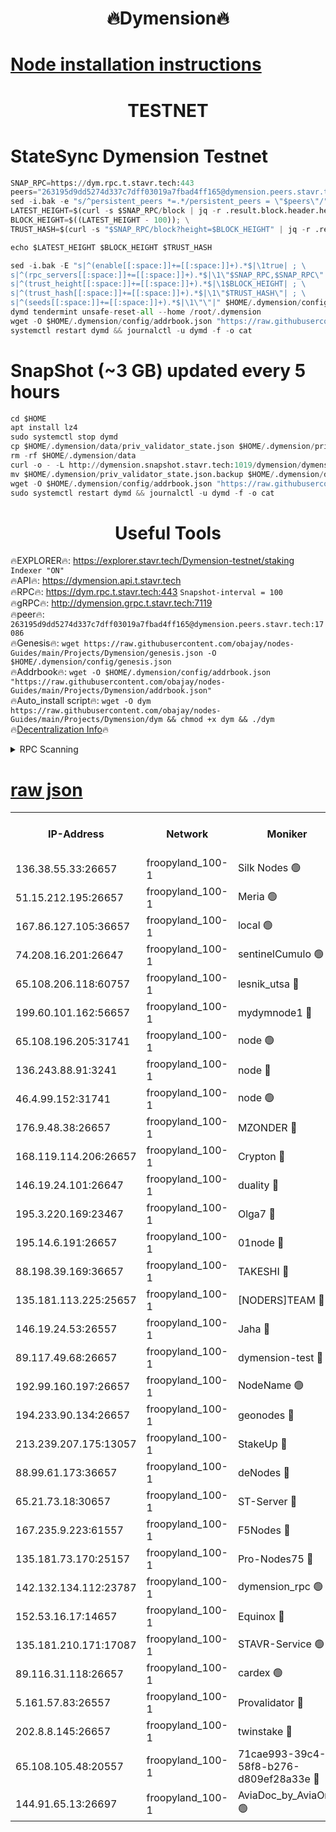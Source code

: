 <h1 align="center"> 🔥Dymension🔥</h1>

[Node installation instructions](https://github.com/obajay/nodes-Guides/tree/main/Projects/Dymension)
=

<h1 align="center"> TESTNET</h1>

# StateSync Dymension Testnet
```python
SNAP_RPC=https://dym.rpc.t.stavr.tech:443
peers="263195d9dd5274d337c7dff03019a7fbad4ff165@dymension.peers.stavr.tech:17086"
sed -i.bak -e "s/^persistent_peers *=.*/persistent_peers = \"$peers\"/" $HOME/.dymension/config/config.toml
LATEST_HEIGHT=$(curl -s $SNAP_RPC/block | jq -r .result.block.header.height); \
BLOCK_HEIGHT=$((LATEST_HEIGHT - 100)); \
TRUST_HASH=$(curl -s "$SNAP_RPC/block?height=$BLOCK_HEIGHT" | jq -r .result.block_id.hash)

echo $LATEST_HEIGHT $BLOCK_HEIGHT $TRUST_HASH

sed -i.bak -E "s|^(enable[[:space:]]+=[[:space:]]+).*$|\1true| ; \
s|^(rpc_servers[[:space:]]+=[[:space:]]+).*$|\1\"$SNAP_RPC,$SNAP_RPC\"| ; \
s|^(trust_height[[:space:]]+=[[:space:]]+).*$|\1$BLOCK_HEIGHT| ; \
s|^(trust_hash[[:space:]]+=[[:space:]]+).*$|\1\"$TRUST_HASH\"| ; \
s|^(seeds[[:space:]]+=[[:space:]]+).*$|\1\"\"|" $HOME/.dymension/config/config.toml
dymd tendermint unsafe-reset-all --home /root/.dymension
wget -O $HOME/.dymension/config/addrbook.json "https://raw.githubusercontent.com/obajay/nodes-Guides/main/Projects/Dymension/addrbook.json"
systemctl restart dymd && journalctl -u dymd -f -o cat

```
# SnapShot (~3 GB) updated every 5 hours
```python
cd $HOME
apt install lz4
sudo systemctl stop dymd
cp $HOME/.dymension/data/priv_validator_state.json $HOME/.dymension/priv_validator_state.json.backup
rm -rf $HOME/.dymension/data
curl -o - -L http://dymension.snapshot.stavr.tech:1019/dymension/dymension-snap.tar.lz4 | lz4 -c -d - | tar -x -C $HOME/.dymension --strip-components 2
mv $HOME/.dymension/priv_validator_state.json.backup $HOME/.dymension/data/priv_validator_state.json
wget -O $HOME/.dymension/config/addrbook.json "https://raw.githubusercontent.com/obajay/nodes-Guides/main/Projects/Dymension/addrbook.json"
sudo systemctl restart dymd && journalctl -u dymd -f -o cat
```

 <h1 align="center"> Useful Tools</h1>

🔥EXPLORER🔥:     https://explorer.stavr.tech/Dymension-testnet/staking        `Indexer "ON"` \
🔥API🔥:          https://dymension.api.t.stavr.tech \
🔥RPC🔥:          https://dym.rpc.t.stavr.tech:443                  `Snapshot-interval = 100` \
🔥gRPC🔥:         http://dymension.grpc.t.stavr.tech:7119 \
🔥peer🔥:         `263195d9dd5274d337c7dff03019a7fbad4ff165@dymension.peers.stavr.tech:17086` \
🔥Genesis🔥:     ```wget https://raw.githubusercontent.com/obajay/nodes-Guides/main/Projects/Dymension/genesis.json -O $HOME/.dymension/config/genesis.json``` \
🔥Addrbook🔥:    ```wget -O $HOME/.dymension/config/addrbook.json "https://raw.githubusercontent.com/obajay/nodes-Guides/main/Projects/Dymension/addrbook.json"``` \
🔥Auto_install script🔥: ```wget -O dym https://raw.githubusercontent.com/obajay/nodes-Guides/main/Projects/Dymension/dym && chmod +x dym && ./dym``` \
🔥[Decentralization Info](https://github.com/obajay/StateSync-snapshots/tree/main/Projects/Dymension/Decentralization)🔥


<details>
<summary>RPC Scanning</summary>

<h2 align="center"> We scan nodes in real time every 4 hours. And we provide the final result of RPC endpoints.
We cannot influence the operation of these nodes in any way. </h2>


```python
If Voting Power is higher than 0 --> then the Node is a validator of the network and may be subject to attack and be a potential threat to the chain.
```
```python
We marked such validators with a red symbol
```

</details>

[raw json](https://rpc-check.dymt.stavr.tech/dymt/rpc-dymt-result.json)
=


<table><tr><th>IP-Address</th><th>Network</th><th>Moniker</th><th>Latest Block Height</th><th>Earliest Block Height</th><th>Catching Up</th><th>Tx Index</th><th>Voting Power</th><th>Scan Time</th></tr><tr><td>136.38.55.33:26657</td><td>froopyland_100-1</td><td>Silk Nodes 🟢</td><td>2418675</td><td>1</td><td>False</td><td>on</td><td>0</td><td>2024-02-03T18:10:17.049875519UTC</td></tr><tr><td>51.15.212.195:26657</td><td>froopyland_100-1</td><td>Meria 🟢</td><td>1651535</td><td>1238063</td><td>False</td><td>on</td><td>0</td><td>2024-02-03T18:09:00.219916505UTC</td></tr><tr><td>167.86.127.105:36657</td><td>froopyland_100-1</td><td>local 🟢</td><td>1651535</td><td>1318001</td><td>False</td><td>off</td><td>0</td><td>2024-02-03T18:10:16.201117587UTC</td></tr><tr><td>74.208.16.201:26647</td><td>froopyland_100-1</td><td>sentinelCumulo 🟢</td><td>2418662</td><td>1652923</td><td>False</td><td>on</td><td>0</td><td>2024-02-03T18:09:04.453345057UTC</td></tr><tr><td>65.108.206.118:60757</td><td>froopyland_100-1</td><td>lesnik_utsa 🔴</td><td>2418666</td><td>1652923</td><td>False</td><td>on</td><td>1</td><td>2024-02-03T18:09:27.963828642UTC</td></tr><tr><td>199.60.101.162:56657</td><td>froopyland_100-1</td><td>mydymnode1 🔴</td><td>2418667</td><td>1652923</td><td>False</td><td>off</td><td>3</td><td>2024-02-03T18:09:28.593941370UTC</td></tr><tr><td>65.108.196.205:31741</td><td>froopyland_100-1</td><td>node 🟢</td><td>2418670</td><td>1652923</td><td>False</td><td>on</td><td>0</td><td>2024-02-03T18:09:52.196649019UTC</td></tr><tr><td>136.243.88.91:3241</td><td>froopyland_100-1</td><td>node 🔴</td><td>2418672</td><td>1652923</td><td>False</td><td>on</td><td>1</td><td>2024-02-03T18:10:00.382771968UTC</td></tr><tr><td>46.4.99.152:31741</td><td>froopyland_100-1</td><td>node 🟢</td><td>2418672</td><td>1652923</td><td>False</td><td>on</td><td>0</td><td>2024-02-03T18:10:02.817068750UTC</td></tr><tr><td>176.9.48.38:26657</td><td>froopyland_100-1</td><td>MZONDER 🔴</td><td>2418674</td><td>1652923</td><td>False</td><td>on</td><td>1</td><td>2024-02-03T18:10:11.253683456UTC</td></tr><tr><td>168.119.114.206:26657</td><td>froopyland_100-1</td><td>Crypton 🔴</td><td>2418676</td><td>1652923</td><td>False</td><td>off</td><td>1</td><td>2024-02-03T18:10:24.083922340UTC</td></tr><tr><td>146.19.24.101:26647</td><td>froopyland_100-1</td><td>duality 🔴</td><td>2418669</td><td>1655313</td><td>False</td><td>on</td><td>1</td><td>2024-02-03T18:09:44.706398581UTC</td></tr><tr><td>195.3.220.169:23467</td><td>froopyland_100-1</td><td>Olga7 🔴</td><td>2418674</td><td>1655313</td><td>False</td><td>on</td><td>1</td><td>2024-02-03T18:10:11.643524609UTC</td></tr><tr><td>195.14.6.191:26657</td><td>froopyland_100-1</td><td>01node 🔴</td><td>2418676</td><td>1655732</td><td>False</td><td>on</td><td>1</td><td>2024-02-03T18:10:23.822876530UTC</td></tr><tr><td>88.198.39.169:36657</td><td>froopyland_100-1</td><td>TAKESHI 🔴</td><td>2418662</td><td>1656584</td><td>False</td><td>on</td><td>1</td><td>2024-02-03T18:09:04.756898600UTC</td></tr><tr><td>135.181.113.225:25657</td><td>froopyland_100-1</td><td>[NODERS]TEAM 🔴</td><td>2418671</td><td>1656584</td><td>False</td><td>on</td><td>1</td><td>2024-02-03T18:09:55.338725572UTC</td></tr><tr><td>146.19.24.53:26557</td><td>froopyland_100-1</td><td>Jaha 🔴</td><td>2418672</td><td>1656584</td><td>False</td><td>off</td><td>1</td><td>2024-02-03T18:10:00.094100006UTC</td></tr><tr><td>89.117.49.68:26657</td><td>froopyland_100-1</td><td>dymension-test 🔴</td><td>2418676</td><td>1723012</td><td>False</td><td>on</td><td>1</td><td>2024-02-03T18:10:24.408827215UTC</td></tr><tr><td>192.99.160.197:26657</td><td>froopyland_100-1</td><td>NodeName 🟢</td><td>1829304</td><td>1826584</td><td>False</td><td>on</td><td>0</td><td>2024-02-03T18:10:30.604690304UTC</td></tr><tr><td>194.233.90.134:26657</td><td>froopyland_100-1</td><td>geonodes 🔴</td><td>2418669</td><td>2015001</td><td>False</td><td>on</td><td>1</td><td>2024-02-03T18:09:45.676449718UTC</td></tr><tr><td>213.239.207.175:13057</td><td>froopyland_100-1</td><td>StakeUp 🔴</td><td>2418677</td><td>2060558</td><td>False</td><td>off</td><td>1</td><td>2024-02-03T18:10:30.865037263UTC</td></tr><tr><td>88.99.61.173:36657</td><td>froopyland_100-1</td><td>deNodes 🔴</td><td>2418671</td><td>2077398</td><td>False</td><td>off</td><td>1</td><td>2024-02-03T18:09:52.439659533UTC</td></tr><tr><td>65.21.73.18:30657</td><td>froopyland_100-1</td><td>ST-Server 🔴</td><td>2418662</td><td>2082417</td><td>False</td><td>on</td><td>1</td><td>2024-02-03T18:09:01.184713252UTC</td></tr><tr><td>167.235.9.223:61557</td><td>froopyland_100-1</td><td>F5Nodes 🔴</td><td>2418667</td><td>2100380</td><td>False</td><td>off</td><td>1</td><td>2024-02-03T18:09:33.033894480UTC</td></tr><tr><td>135.181.73.170:25157</td><td>froopyland_100-1</td><td>Pro-Nodes75 🔴</td><td>2418665</td><td>2118665</td><td>False</td><td>on</td><td>1</td><td>2024-02-03T18:09:19.364352858UTC</td></tr><tr><td>142.132.134.112:23787</td><td>froopyland_100-1</td><td>dymension_rpc 🟢</td><td>2418669</td><td>2118669</td><td>False</td><td>on</td><td>0</td><td>2024-02-03T18:09:43.906167973UTC</td></tr><tr><td>152.53.16.17:14657</td><td>froopyland_100-1</td><td>Equinox 🔴</td><td>2418662</td><td>2169800</td><td>False</td><td>on</td><td>1</td><td>2024-02-03T18:09:03.648098457UTC</td></tr><tr><td>135.181.210.171:17087</td><td>froopyland_100-1</td><td>STAVR-Service 🟢</td><td>2418663</td><td>2225118</td><td>False</td><td>on</td><td>0</td><td>2024-02-03T18:09:11.228443938UTC</td></tr><tr><td>89.116.31.118:26657</td><td>froopyland_100-1</td><td>cardex 🟢</td><td>2418668</td><td>2339417</td><td>False</td><td>on</td><td>0</td><td>2024-02-03T18:09:39.468323435UTC</td></tr><tr><td>5.161.57.83:26557</td><td>froopyland_100-1</td><td>Provalidator 🔴</td><td>2418662</td><td>2339618</td><td>False</td><td>on</td><td>1</td><td>2024-02-03T18:09:00.846751079UTC</td></tr><tr><td>202.8.8.145:26657</td><td>froopyland_100-1</td><td>twinstake 🔴</td><td>2418672</td><td>2384116</td><td>False</td><td>off</td><td>1</td><td>2024-02-03T18:09:59.743193525UTC</td></tr><tr><td>65.108.105.48:20557</td><td>froopyland_100-1</td><td>71cae993-39c4-58f8-b276-d809ef28a33e 🔴</td><td>2418669</td><td>2402923</td><td>False</td><td>on</td><td>1</td><td>2024-02-03T18:09:44.266922418UTC</td></tr><tr><td>144.91.65.13:26697</td><td>froopyland_100-1</td><td>AviaDoc_by_AviaOne 🟢</td><td>2418655</td><td>2404483</td><td>False</td><td>on</td><td>0</td><td>2024-02-03T18:09:18.988054887UTC</td></tr></table>
